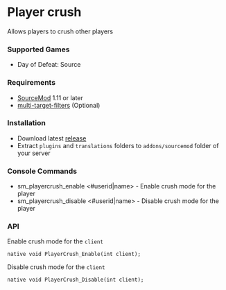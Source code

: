 # Player crush

Allows players to crush other players

### Supported Games

* Day of Defeat: Source

### Requirements

* [SourceMod](https://www.sourcemod.net) 1.11 or later
* [multi-target-filters](https://github.com/dronelektron/multi-target-filters) (Optional)

### Installation

* Download latest [release](https://github.com/dronelektron/player-crush/releases)
* Extract `plugins` and `translations` folders to `addons/sourcemod` folder of your server

### Console Commands

* sm_playercrush_enable &lt;#userid|name&gt; - Enable crush mode for the player
* sm_playercrush_disable &lt;#userid|name&gt; - Disable crush mode for the player

### API

Enable crush mode for the `client`

```sourcepawn
native void PlayerCrush_Enable(int client);
```

Disable crush mode for the `client`

```sourcepawn
native void PlayerCrush_Disable(int client);
```
